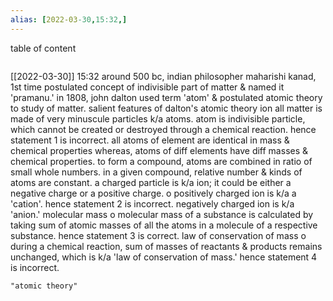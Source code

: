 ```yaml
---
alias: [2022-03-30,15:32,]
---
```


table of content
```toc
```

[[2022-03-30]] 15:32
around 500 bc, indian philosopher maharishi kanad, 1st time postulated concept of indivisible part of
matter & named it 'pramanu.'
in 1808, john dalton used term 'atom' & postulated atomic theory to study of matter.
salient features of dalton's atomic theory
ion
all matter is made of very minuscule particles k/a atoms.
atom is indivisible particle, which cannot be created or destroyed through a chemical reaction.
hence statement 1 is incorrect.
all atoms of element are identical in mass & chemical properties whereas, atoms of diff elements
have diff masses & chemical properties.
to form a compound, atoms are combined in ratio of small whole numbers.
in a given compound, relative number & kinds of atoms are constant.
a charged particle is k/a ion; it could be either a negative charge or a positive charge.
o positively charged ion is k/a a 'cation'. hence statement 2 is incorrect.
negatively charged ion is k/a 'anion.'
molecular mass
o molecular mass of a substance is calculated by taking sum of atomic masses of all the
atoms in a molecule of a respective substance. hence statement 3 is correct.
law of conservation of mass
o during a chemical reaction, sum of masses of reactants & products remains unchanged, which
is k/a 'law of conservation of mass.' hence statement 4 is incorrect.
```query
"atomic theory"
```